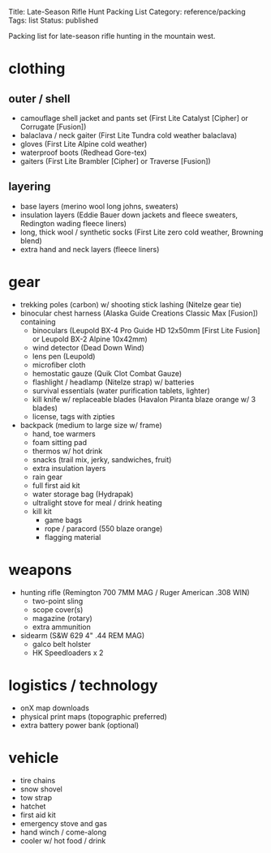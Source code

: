 Title: Late-Season Rifle Hunt Packing List
Category: reference/packing
Tags: list
Status: published 

Packing list for late-season rifle hunting in the mountain west.

# clothing

## outer / shell
- camouflage shell jacket and pants set (First Lite Catalyst [Cipher] or Corrugate [Fusion])
- balaclava / neck gaiter (First Lite Tundra cold weather balaclava)
- gloves (First Lite Alpine cold weather)
- waterproof boots (Redhead Gore-tex)
- gaiters (First Lite Brambler [Cipher] or Traverse [Fusion])
  
## layering  
- base layers (merino wool long johns, sweaters)
- insulation layers (Eddie Bauer down jackets and fleece sweaters, Redington wading fleece liners)
- long, thick wool / synthetic socks (First Lite zero cold weather, Browning blend)
- extra hand and neck layers (fleece liners) 

# gear 
- trekking poles (carbon) w/ shooting stick lashing (NiteIze gear tie)
- binocular chest harness (Alaska Guide Creations Classic Max [Fusion]) containing
    - binoculars (Leupold BX-4 Pro Guide HD 12x50mm [First Lite Fusion] or Leupold BX-2 Alpine 10x42mm) 
    - wind detector (Dead Down Wind)
    - lens pen (Leupold)
    - microfiber cloth
    - hemostatic gauze (Quik Clot Combat Gauze)
    - flashlight / headlamp (NiteIze strap) w/ batteries
    - survival essentials (water purification tablets, lighter)
    - kill knife w/ replaceable blades (Havalon Piranta blaze orange w/ 3 blades)
    - license, tags with zipties 
- backpack (medium to large size w/ frame)
    - hand, toe warmers
    - foam sitting pad 
    - thermos w/ hot drink
    - snacks (trail mix, jerky, sandwiches, fruit)
    - extra insulation layers
    - rain gear
    - full first aid kit
    - water storage bag (Hydrapak)
    - ultralight stove for meal / drink heating 
    - kill kit
        - game bags 
        - rope / paracord (550 blaze orange)
        - flagging material
        
# weapons
- hunting rifle (Remington 700 7MM MAG / Ruger American .308 WIN)
    - two-point sling
    - scope cover(s)
    - magazine (rotary) 
    - extra ammunition
- sidearm (S&W 629 4" .44 REM MAG)
    - galco belt holster
    - HK Speedloaders x 2

# logistics / technology
- onX map downloads
- physical print maps (topographic preferred)
- extra battery power bank (optional)

# vehicle 
- tire chains
- snow shovel
- tow strap
- hatchet
- first aid kit
- emergency stove and gas 
- hand winch / come-along
- cooler w/ hot food / drink
